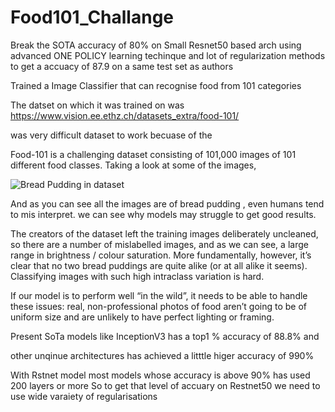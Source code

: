 # Food101_Challange

Break the SOTA accuracy of 80% on Small Resnet50 based arch using advanced ONE POLICY learning techinque and lot of regularization methods to get a accuacy of 87.9 on a same test set as authors

Trained a Image Classifier that can  recognise food from 101 categories 


The datset on which it was trained on was https://www.vision.ee.ethz.ch/datasets_extra/food-101/ 

was very difficult dataset to work becuase of the 

Food-101 is a challenging dataset consisting of 101,000 images of 101 different food classes. Taking a look at some of the images,

![Bread Pudding in dataset]()

And as you can see all the images are of bread pudding , even humans tend to mis interpret.
we can see why models may struggle to get good results.


The creators of the dataset left the training images deliberately uncleaned, so there are a number of mislabelled images, and as we can see, a large range in brightness / colour saturation. More fundamentally, however, it’s clear that no two bread puddings are quite alike (or at all alike it seems). Classifying images with such high intraclass variation is hard.

If our model is to perform well “in the wild”, it needs to be able to handle these issues: real, non-professional photos of food aren’t going to be of uniform size and are unlikely to have perfect lighting or framing.



Present SoTa models like InceptionV3 has a top1 % accuracy of 88.8% and

other unqinue architectures has achieved a litttle higer accuracy of 990% 

With Rstnet model most models whose accuracy is above 90% has used 200 layers or more So to get that level of accuary on Restnet50 we need to use wide varaiety of  regularisations 
